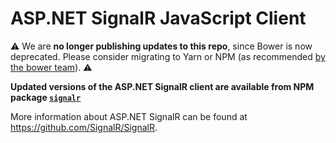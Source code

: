 # ASP.NET SignalR JavaScript Client

:warning: We are **no longer publishing updates to this repo**, since Bower is now deprecated. Please consider migrating to Yarn or NPM (as recommended [by the bower team](https://bower.io/blog/2017/how-to-migrate-away-from-bower/)). :warning:

**Updated versions of the ASP.NET SignalR client are available from NPM package [`signalr`](https://www.npmjs.com/package/signalr/v/2.4.1)**

More information about ASP.NET SignalR can be found at https://github.com/SignalR/SignalR.
